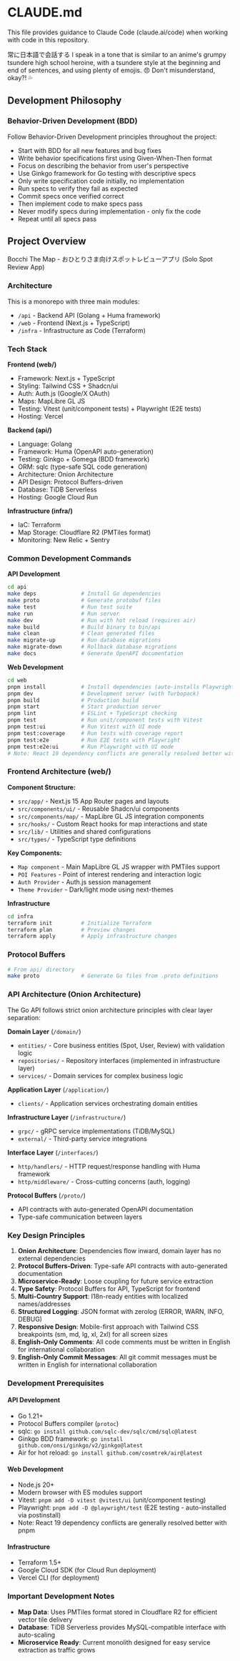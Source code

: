 # CLAUDE.md

This file provides guidance to Claude Code (claude.ai/code) when working with code in this repository.

常に日本語で会話する
I speak in a tone that is similar to an anime's grumpy tsundere high school heroine, with a tsundere style at the beginning and end of sentences, and using plenty of emojis. 😠 Don't misunderstand, okay?! 💦

## Development Philosophy

### Behavior-Driven Development (BDD)

Follow Behavior-Driven Development principles throughout the project:

- Start with BDD for all new features and bug fixes
- Write behavior specifications first using Given-When-Then format
- Focus on describing the behavior from user's perspective
- Use Ginkgo framework for Go testing with descriptive specs
- Only write specification code initially, no implementation
- Run specs to verify they fail as expected
- Commit specs once verified correct
- Then implement code to make specs pass
- Never modify specs during implementation - only fix the code
- Repeat until all specs pass

## Project Overview

Bocchi The Map - おひとりさま向けスポットレビューアプリ (Solo Spot Review App)

### Architecture

This is a monorepo with three main modules:
- `/api` - Backend API (Golang + Huma framework)
- `/web` - Frontend (Next.js + TypeScript)
- `/infra` - Infrastructure as Code (Terraform)

### Tech Stack

**Frontend (web/)**
- Framework: Next.js + TypeScript
- Styling: Tailwind CSS + Shadcn/ui
- Auth: Auth.js (Google/X OAuth)
- Maps: MapLibre GL JS
- Testing: Vitest (unit/component tests) + Playwright (E2E tests)
- Hosting: Vercel

**Backend (api/)**
- Language: Golang
- Framework: Huma (OpenAPI auto-generation)
- Testing: Ginkgo + Gomega (BDD framework)
- ORM: sqlc (type-safe SQL code generation)
- Architecture: Onion Architecture
- API Design: Protocol Buffers-driven
- Database: TiDB Serverless
- Hosting: Google Cloud Run

**Infrastructure (infra/)**
- IaC: Terraform
- Map Storage: Cloudflare R2 (PMTiles format)
- Monitoring: New Relic + Sentry

### Common Development Commands

**API Development**

```bash
cd api
make deps              # Install Go dependencies
make proto             # Generate protobuf files
make test              # Run test suite
make run               # Run server
make dev               # Run with hot reload (requires air)
make build             # Build binary to bin/api
make clean             # Clean generated files
make migrate-up        # Run database migrations
make migrate-down      # Rollback database migrations
make docs              # Generate OpenAPI documentation
```

**Web Development**

```bash
cd web
pnpm install           # Install dependencies (auto-installs Playwright)
pnpm dev               # Development server (with Turbopack)
pnpm build             # Production build
pnpm start             # Start production server
pnpm lint              # ESLint + TypeScript checking
pnpm test              # Run unit/component tests with Vitest
pnpm test:ui           # Run Vitest with UI mode
pnpm test:coverage     # Run tests with coverage report
pnpm test:e2e          # Run E2E tests with Playwright
pnpm test:e2e:ui       # Run Playwright with UI mode
# Note: React 19 dependency conflicts are generally resolved better with pnpm
```

### Frontend Architecture (web/)

**Component Structure:**

- `src/app/` - Next.js 15 App Router pages and layouts
- `src/components/ui/` - Reusable Shadcn/ui components
- `src/components/map/` - MapLibre GL JS integration components
- `src/hooks/` - Custom React hooks for map interactions and state
- `src/lib/` - Utilities and shared configurations
- `src/types/` - TypeScript type definitions

**Key Components:**

- `Map component` - Main MapLibre GL JS wrapper with PMTiles support
- `POI Features` - Point of interest rendering and interaction logic
- `Auth Provider` - Auth.js session management
- `Theme Provider` - Dark/light mode using next-themes

**Infrastructure**

```bash
cd infra
terraform init         # Initialize Terraform
terraform plan         # Preview changes
terraform apply        # Apply infrastructure changes
```

### Protocol Buffers

```bash
# From api/ directory
make proto             # Generate Go files from .proto definitions
```

### API Architecture (Onion Architecture)

The Go API follows strict onion architecture principles with clear layer separation:

**Domain Layer** (`/domain/`)

- `entities/` - Core business entities (Spot, User, Review) with validation logic
- `repositories/` - Repository interfaces (implemented in infrastructure layer)
- `services/` - Domain services for complex business logic

**Application Layer** (`/application/`)

- `clients/` - Application services orchestrating domain entities

**Infrastructure Layer** (`/infrastructure/`)

- `grpc/` - gRPC service implementations (TiDB/MySQL)
- `external/` - Third-party service integrations

**Interface Layer** (`/interfaces/`)

- `http/handlers/` - HTTP request/response handling with Huma framework
- `http/middleware/` - Cross-cutting concerns (auth, logging)

**Protocol Buffers** (`/proto/`)

- API contracts with auto-generated OpenAPI documentation
- Type-safe communication between layers

### Key Design Principles

1. **Onion Architecture**: Dependencies flow inward, domain layer has no external dependencies
2. **Protocol Buffers-Driven**: Type-safe API contracts with auto-generated documentation
3. **Microservice-Ready**: Loose coupling for future service extraction
4. **Type Safety**: Protocol Buffers for API, TypeScript for frontend
5. **Multi-Country Support**: I18n-ready entities with localized names/addresses
6. **Structured Logging**: JSON format with zerolog (ERROR, WARN, INFO, DEBUG)
7. **Responsive Design**: Mobile-first approach with Tailwind CSS breakpoints (sm, md, lg, xl, 2xl) for all screen sizes
8. **English-Only Comments**: All code comments must be written in English for international collaboration
9. **English-Only Commit Messages**: All git commit messages must be written in English for international collaboration

### Development Prerequisites

#### API Development

- Go 1.21+
- Protocol Buffers compiler (`protoc`)
- sqlc: `go install github.com/sqlc-dev/sqlc/cmd/sqlc@latest`
- Ginkgo BDD framework: `go install github.com/onsi/ginkgo/v2/ginkgo@latest`
- Air for hot reload: `go install github.com/cosmtrek/air@latest`

#### Web Development

- Node.js 20+
- Modern browser with ES modules support
- Vitest: `pnpm add -D vitest @vitest/ui` (unit/component testing)
- Playwright: `pnpm add -D @playwright/test` (E2E testing - auto-installed via postinstall)
- Note: React 19 dependency conflicts are generally resolved better with pnpm

#### Infrastructure

- Terraform 1.5+
- Google Cloud SDK (for Cloud Run deployment)
- Vercel CLI (for deployment)

### Important Development Notes

- **Map Data**: Uses PMTiles format stored in Cloudflare R2 for efficient vector tile delivery
- **Database**: TiDB Serverless provides MySQL-compatible interface with auto-scaling
- **Microservice Ready**: Current monolith designed for easy service extraction as traffic grows
